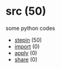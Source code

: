 # src (50)
some python codes

+ [stepin](stepin/README.md) (50)
+ [import](import/README.md) (0)
+ [apply](apply/README.md) (0)
+ [share](share/README.md) (0)
